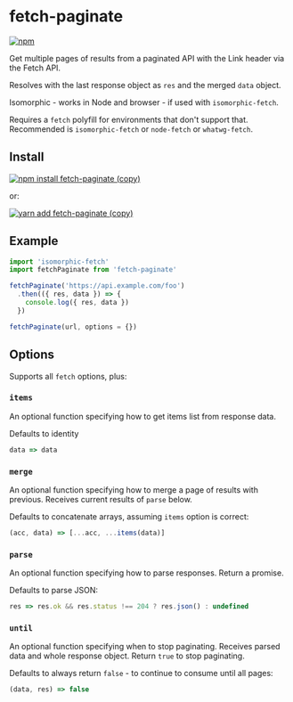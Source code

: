 # fetch-paginate

[![npm](https://img.shields.io/npm/v/fetch-paginate.svg)](https://www.npmjs.com/package/fetch-paginate)

Get multiple pages of results from a paginated API with the Link header via the Fetch API.

Resolves with the last response object as `res` and the merged `data` object.

Isomorphic - works in Node and browser - if used with `isomorphic-fetch`.

Requires a `fetch` polyfill for environments that don't support that.
Recommended is `isomorphic-fetch` or `node-fetch` or `whatwg-fetch`.

## Install

[![npm install fetch-paginate (copy)](https://copyhaste.com/i?t=npm%20install%20fetch-paginate)](https://copyhaste.com/c?t=npm%20install%20fetch-paginate "npm install fetch-paginate (copy)")

or:

[![yarn add fetch-paginate (copy)](https://copyhaste.com/i?t=yarn%20add%20fetch-paginate)](https://copyhaste.com/c?t=yarn%20add%20fetch-paginate "yarn add fetch-paginate (copy)")

## Example

```js
import 'isomorphic-fetch'
import fetchPaginate from 'fetch-paginate'

fetchPaginate('https://api.example.com/foo')
  .then(({ res, data }) => {
    console.log({ res, data })
  })
```

```js
fetchPaginate(url, options = {})
```

## Options

Supports all `fetch` options, plus:

### `items`

An optional function specifying how to get items list from response data.

Defaults to identity

```js
data => data
```

### `merge`

An optional function specifying how to merge a page of results with previous. Receives current results of `parse` below.

Defaults to concatenate arrays, assuming `items` option is correct:

```js
(acc, data) => [...acc, ...items(data)]
```

### `parse`

An optional function specifying how to parse responses. Return a promise.

Defaults to parse JSON:

```js
res => res.ok && res.status !== 204 ? res.json() : undefined
```

### `until`

An optional function specifying when to stop paginating. Receives parsed data and whole response object. Return `true` to stop paginating.

Defaults to always return `false` - to continue to consume until all pages:

```js
(data, res) => false
```
